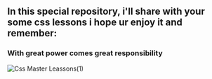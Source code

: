 ## In this special repository, i'll share with your some css lessons i hope ur enjoy it and remember: 
### With great power comes great responsibility

![Css Master Leassons(1)](https://user-images.githubusercontent.com/82295321/220399710-aa6e3324-daed-4f60-a6f1-540e55e8e2c2.png)


